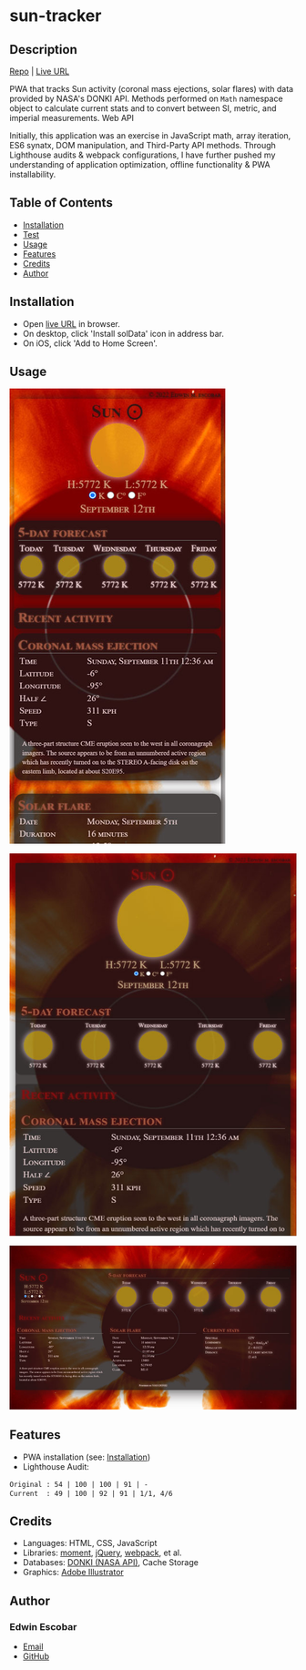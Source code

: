 
# sun-tracker

## Description
[Repo](https://github.com/escowin/sun-tracker) |
[Live URL](https://escowin.github.io/sun-tracker)
    
PWA that tracks Sun activity (coronal mass ejections, solar flares) with data provided by NASA's DONKI API. Methods performed on `Math` namespace object to calculate current stats and to convert between SI, metric, and imperial measurements. Web API

Initially, this application was an exercise in JavaScript math, array iteration, ES6 synatx, DOM manipulation, and Third-Party API methods. Through Lighthouse audits & webpack configurations, I have further pushed my understanding of application optimization, offline functionality & PWA installability.

## Table of Contents
- [Installation](#installation)
- [Test](#test)
- [Usage](#usage)
- [Features](#features)
- [Credits](#credits)
- [Author](#author)

## Installation
- Open [live URL](https://escowin.github.io/sun-tracker) in browser. 
- On desktop, click 'Install solData' icon in address bar.
- On iOS, click 'Add to Home Screen'.

## Usage

![mobile](./assets/images/screenshots/sun-tracker-sm.jpg)

![tablet](./assets/images/screenshots/sun-tracker-md.jpg)

![desktop](./assets/images/screenshots/sun-tracker-lg.jpg)

## Features
- PWA installation (see: [Installation](#installation))
- Lighthouse Audit: 
``````
Original : 54 | 100 | 100 | 91 | -
Current  : 49 | 100 | 92 | 91 | 1/1, 4/6
``````

## Credits
- Languages: HTML, CSS, JavaScript
- Libraries: [moment](https://github.com/moment/moment), [jQuery](https://api.jquery.com/), [webpack](https://github.com/webpack/webpack), et al.
- Databases: [DONKI (NASA API)](https://ccmc.gsfc.nasa.gov/tools/DONKI/), Cache Storage
- Graphics: [Adobe Illustrator](https://www.adobe.com/products/illustrator.html)

## Author
### Edwin Escobar
- [Email](mailto:edwin@escowinart.com)
- [GitHub](https://github.com/escowin)
